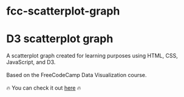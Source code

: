 # fcc-scatterplot-graph

# D3 scatterplot graph

A scatterplot graph created for learning purposes using HTML, CSS, JavaScript, and D3.
<br><br>
Based on the FreeCodeCamp Data Visualization course.
<br><br>
:fire: You can check it out  <a target="_blank" rel="noopener noreferrer" href="https://nmorelli96.github.io/fcc-scatterplot-graph/">here</a> :fire:
